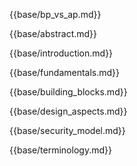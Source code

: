 {{base/bp_vs_ap.md}}

{{base/abstract.md}}

{{base/introduction.md}}

{{base/fundamentals.md}}

{{base/building_blocks.md}}

{{base/design_aspects.md}}

{{base/security_model.md}}

{{base/terminology.md}}
